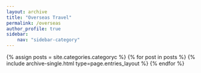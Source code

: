 ```yaml
---
layout: archive
title: "Overseas Travel"
permalink: /overseas
author_profile: true
sidebar:
    nav: "sidebar-category"
---
```


{% assign posts = site.categories.categoryc %}
{% for post in posts %} {% include archive-single.html type=page.entries_layout %} {% endfor %}